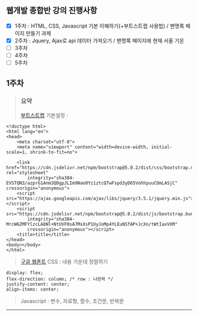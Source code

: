 ## 웹개발 종합반 강의 진행사항
- [x] 1주차 : HTML, CSS, Javascript 기본 이해하기(+부트스트랩 사용법) / 팬명록 페이지 만들기 과제
- [x] 2주차 : Jquery, Ajax로 api 데이터 가져오기 / 팬명록 페이지에 현재 서울 기온 
- [ ] 3주차
- [ ] 4주차
- [ ] 5주차

## 1주차
> ### 요약
> [부트스트랩](https://getbootstrap.com/docs/5.0/getting-started/introduction/) 기본설정 : 
```
<!doctype html>
<html lang="en">
<head>
    <meta charset="utf-8">
    <meta name="viewport" content="width=device-width, initial-scale=1, shrink-to-fit=no">

    <link href="https://cdn.jsdelivr.net/npm/bootstrap@5.0.2/dist/css/bootstrap.min.css" rel="stylesheet"
        integrity="sha384-EVSTQN3/azprG1Anm3QDgpJLIm9Nao0Yz1ztcQTwFspd3yD65VohhpuuCOmLASjC" crossorigin="anonymous">
    <script src="https://ajax.googleapis.com/ajax/libs/jquery/3.5.1/jquery.min.js"></script>
    <script src="https://cdn.jsdelivr.net/npm/bootstrap@5.0.2/dist/js/bootstrap.bundle.min.js"
        integrity="sha384-MrcW6ZMFYlzcLA8Nl+NtUVF0sA7MsXsP1UyJoMp4YLEuNSfAP+JcXn/tWtIaxVXM"
        crossorigin="anonymous"></script>
    <title>title</title>
</head>
<body></body>
</html>
```
> [구글 웹폰트](https://fonts.google.com/?subset=korean)
> CSS : 내용 가운데 정렬하기
```
display: flex;
flex-direction: column; /* row : 나란히 */
justify-content: center;
align-items: center;
```
> Javascript : 변수, 자료형, 함수, 조건문, 반복문

---



